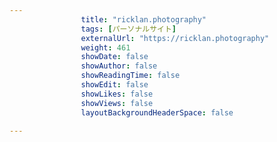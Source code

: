 ---
                title: "ricklan.photography"
                tags: [パーソナルサイト]
                externalUrl: "https://ricklan.photography"
                weight: 461
                showDate: false
                showAuthor: false
                showReadingTime: false
                showEdit: false
                showLikes: false
                showViews: false
                layoutBackgroundHeaderSpace: false
                ---

